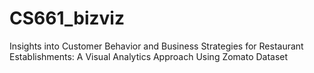 # CS661_bizviz
Insights into Customer Behavior and Business Strategies for Restaurant Establishments: A Visual Analytics Approach Using Zomato Dataset
